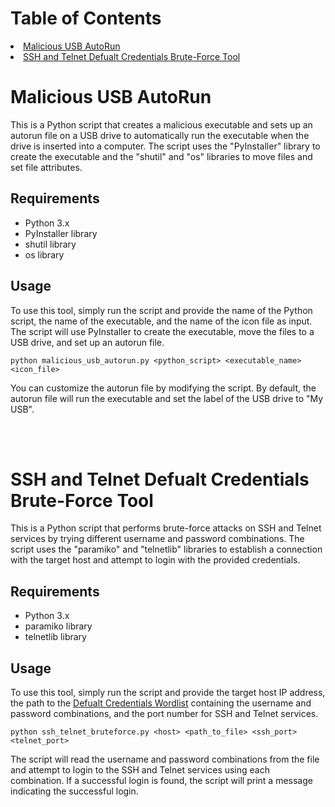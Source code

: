 # Table of Contents
<ui>
  <li>
     <a href="https://github.com/MedhatHassan/InfoSEC/tree/main/Intro%20to%20python%20for%20hacking/Module%203#malicious-usb-autorun">Malicious USB AutoRun</a>
  </li>
  <li>
    <a href="https://github.com/MedhatHassan/InfoSEC/tree/main/Intro%20to%20python%20for%20hacking/Module%203#ssh-and-telnet-brute-force-tool">SSH and Telnet Defualt Credentials Brute-Force Tool</a>
  </li>
</ui>


# Malicious USB AutoRun

This is a Python script that creates a malicious executable and sets up an autorun file on a USB drive to automatically run the executable when the drive is inserted into a computer. The script uses the "PyInstaller" library to create the executable and the "shutil" and "os" libraries to move files and set file attributes.

## Requirements

- Python 3.x
- PyInstaller library
- shutil library
- os library

## Usage

To use this tool, simply run the script and provide the name of the Python script, the name of the executable, and the name of the icon file as input. The script will use PyInstaller to create the executable, move the files to a USB drive, and set up an autorun file.

```
python malicious_usb_autorun.py <python_script> <executable_name> <icon_file>
```

You can customize the autorun file by modifying the script. By default, the autorun file will run the executable and set the label of the USB drive to "My USB".

<br>
<br>

# SSH and Telnet Defualt Credentials Brute-Force Tool

This is a Python script that performs brute-force attacks on SSH and Telnet services by trying different username and password combinations. The script uses the "paramiko" and "telnetlib" libraries to establish a connection with the target host and attempt to login with the provided credentials.

## Requirements

- Python 3.x
- paramiko library
- telnetlib library

## Usage

To use this tool, simply run the script and provide the target host IP address, the path to the <a href="https://github.com/MedhatHassan/InfoSEC/blob/main/Intro%20to%20python%20for%20hacking/Module%203/defaults">Defualt Credentials Wordlist</a> containing the username and password combinations, and the port number for SSH and Telnet services.

```
python ssh_telnet_bruteforce.py <host> <path_to_file> <ssh_port> <telnet_port>
```

The script will read the username and password combinations from the file and attempt to login to the SSH and Telnet services using each combination. If a successful login is found, the script will print a message indicating the successful login.

